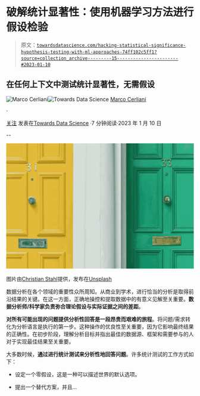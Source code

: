 # 破解统计显著性：使用机器学习方法进行假设检验

> 原文：[`towardsdatascience.com/hacking-statistical-significance-hypothesis-testing-with-ml-approaches-74ff102c5ff1?source=collection_archive---------15-----------------------#2023-01-10`](https://towardsdatascience.com/hacking-statistical-significance-hypothesis-testing-with-ml-approaches-74ff102c5ff1?source=collection_archive---------15-----------------------#2023-01-10)

## 在任何上下文中测试统计显著性，无需假设

[](https://medium.com/@cerlymarco?source=post_page-----74ff102c5ff1--------------------------------)![Marco Cerliani](https://medium.com/@cerlymarco?source=post_page-----74ff102c5ff1--------------------------------)[](https://towardsdatascience.com/?source=post_page-----74ff102c5ff1--------------------------------)![Towards Data Science](https://towardsdatascience.com/?source=post_page-----74ff102c5ff1--------------------------------) [Marco Cerliani](https://medium.com/@cerlymarco?source=post_page-----74ff102c5ff1--------------------------------)

·

[关注](https://medium.com/m/signin?actionUrl=https%3A%2F%2Fmedium.com%2F_%2Fsubscribe%2Fuser%2Fc843902314c7&operation=register&redirect=https%3A%2F%2Ftowardsdatascience.com%2Fhacking-statistical-significance-hypothesis-testing-with-ml-approaches-74ff102c5ff1&user=Marco+Cerliani&userId=c843902314c7&source=post_page-c843902314c7----74ff102c5ff1---------------------post_header-----------) 发表在[Towards Data Science](https://towardsdatascience.com/?source=post_page-----74ff102c5ff1--------------------------------) ·7 分钟阅读·2023 年 1 月 10 日[](https://medium.com/m/signin?actionUrl=https%3A%2F%2Fmedium.com%2F_%2Fvote%2Ftowards-data-science%2F74ff102c5ff1&operation=register&redirect=https%3A%2F%2Ftowardsdatascience.com%2Fhacking-statistical-significance-hypothesis-testing-with-ml-approaches-74ff102c5ff1&user=Marco+Cerliani&userId=c843902314c7&source=-----74ff102c5ff1---------------------clap_footer-----------)

--

[](https://medium.com/m/signin?actionUrl=https%3A%2F%2Fmedium.com%2F_%2Fbookmark%2Fp%2F74ff102c5ff1&operation=register&redirect=https%3A%2F%2Ftowardsdatascience.com%2Fhacking-statistical-significance-hypothesis-testing-with-ml-approaches-74ff102c5ff1&source=-----74ff102c5ff1---------------------bookmark_footer-----------)![](img/d51442429b9c1ef354277a898ba90539.png)

图片由[Christian Stahl](https://unsplash.com/@woodpecker65?utm_source=medium&utm_medium=referral)提供，发布在[Unsplash](https://unsplash.com/?utm_source=medium&utm_medium=referral)

数据分析在各个领域的重要性众所周知。从商业到学术，进行恰当的分析是取得前沿结果的关键。在这一方面，正确地操控和提取数据中的有意义见解至关重要。**数据分析师/科学家负责弥合理论假设与实际证据之间的差距**。

**对所有可能出现的问题提供分析性回答是一段昂贵而艰难的旅程**。将问题/需求转化为分析语言是执行的第一步。这种操作的优良性至关重要，因为它影响最终结果的正确性。在初步阶段，理解分析目标并指出最佳的数据源、框架和需要参与的人对于实现最佳结果至关重要。

大多数时候，**通过进行统计测试来分析性地回答问题**。许多统计测试的工作方式如下：

+   设定一个零假设，这是一种可以描述世界的默认选项。

+   提出一个替代方案，并且…
